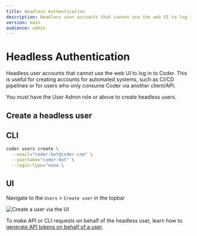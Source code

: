 ```yaml
---
title: Headless Authentication
description: Headless user accounts that cannot use the web UI to log in to Coder. This is
version: main
audience: admin
---
```

# Headless Authentication

Headless user accounts that cannot use the web UI to log in to Coder. This is
useful for creating accounts for automated systems, such as CI/CD pipelines or
for users who only consume Coder via another client/API.

You must have the User Admin role or above to create headless users.

## Create a headless user

<div class="tabs">

## CLI

```sh
coder users create \
  --email="coder-bot@coder.com" \
  --username="coder-bot" \
  --login-type="none \
```

## UI

Navigate to the `Users` > `Create user` in the topbar

![Create a user via the UI](%images/%images/./../images/admin/users/headless-user.png)

</div>

To make API or CLI requests on behalf of the headless user, learn how to
[generate API tokens on behalf of a user](./sessions-tokens#generate-a-long-lived-api-token-on-behalf-of-another-user).
